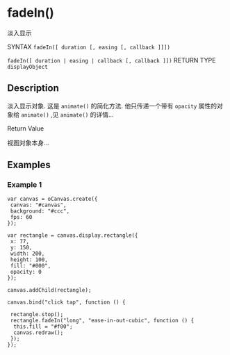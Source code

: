 # fadeIn()

淡入显示

SYNTAX `fadeIn([ duration [, easing [, callback ]]])`

`fadeIn([ duration | easing | callback [, callback ]])` RETURN TYPE `displayObject`

## Description

淡入显示对象. 这是 `animate()` 的简化方法.
他只传递一个带有 `opacity` 属性的对象给 `animate()` ,见 `animate()` 的详情...

Return Value

视图对象本身...

## Examples

### Example 1

```
var canvas = oCanvas.create({
 canvas: "#canvas",
 background: "#ccc",
 fps: 60
});

var rectangle = canvas.display.rectangle({
 x: 77,
 y: 150,
 width: 200,
 height: 100,
 fill: "#000",
 opacity: 0
});

canvas.addChild(rectangle);

canvas.bind("click tap", function () {

 rectangle.stop();
 rectangle.fadeIn("long", "ease-in-out-cubic", function () {
  this.fill = "#f00";
  canvas.redraw();
 });
});
```
